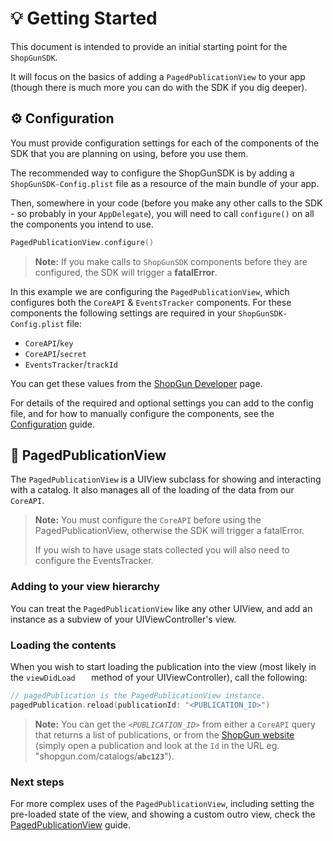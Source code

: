 # 💡 Getting Started

This document is intended to provide an initial starting point for the `ShopGunSDK`. 

It will focus on the basics of adding a `PagedPublicationView` to your app (though there is much more you can do with the SDK if you dig deeper).

## ⚙️ Configuration

You must provide configuration settings for each of the components of the SDK that you are planning on using, before you use them.


The recommended way to configure the ShopGunSDK is by adding a `ShopGunSDK-Config.plist` file as a resource of the main bundle of your app.

Then, somewhere in your code (before you make any other calls to the SDK - so probably in your `AppDelegate`), you will need to call `configure()` on all the components you intend to use.

```swift
PagedPublicationView.configure()
```

> **Note:** If you make calls to `ShopGunSDK` components before they are configured, the SDK will trigger a **fatalError**.

In this example we are configuring the `PagedPublicationView`, which configures both the `CoreAPI` & `EventsTracker` components. For these components the following settings are required in your `ShopGunSDK-Config.plist` file:

- `CoreAPI`/`key`
- `CoreAPI`/`secret`
- `EventsTracker`/`trackId`

You can get these values from the [ShopGun Developer](https://shopgun.com/developers) page.

For details of the required and optional settings you can add to the config file, and for how to manually configure the components, see the [Configuration](Configuration.html) guide.


## 📖 PagedPublicationView

The `PagedPublicationView` is a UIView subclass for showing and interacting with a catalog. It also manages all of the loading of the data from our `CoreAPI`.

> **Note:** You must configure the `CoreAPI` before using the PagedPublicationView, otherwise the SDK will trigger a fatalError.
> 
> If you wish to have usage stats collected you will also need to configure the EventsTracker.

### Adding to your view hierarchy

You can treat the `PagedPublicationView` like any other UIView, and add an instance as a subview of your UIViewController's view.

### Loading the contents

When you wish to start loading the publication into the view (most likely in the `viewDidLoad	` method of your UIViewController), call the following:

```swift
// pagedPublication is the PagedPublicationView instance.
pagedPublication.reload(publicationId: "<PUBLICATION_ID>")
```
> **Note:** You can get the *`<PUBLICATION_ID>`* from either a `CoreAPI` query that returns a list of publications, or from the [ShopGun website](https://shopgun.com/) (simply open a publication and look at the `Id` in the  URL eg. "shopgun.com/catalogs/**`abc123`**").

### Next steps

For more complex uses of the `PagedPublicationView`, including setting the pre-loaded state of the view, and showing a custom outro view, check the [PagedPublicationView](PagedPublicationView.html) guide.
